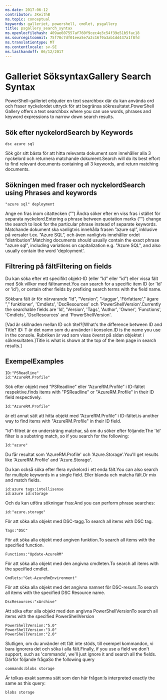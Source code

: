 ```yaml
---
ms.date: 2017-06-12
contributor: JKeithB
ms.topic: conceptual
keywords: galleriet, powershell, cmdlet, psgallery
title: psgallery_search_syntax
ms.openlocfilehash: 409ae607557af760f9cec4e3c54f39e51b5fac18
ms.sourcegitcommit: 75f70c7df01eea5e7a2c16f9a3ab1dd437a1f8fd
ms.translationtype: MT
ms.contentlocale: sv-SE
ms.lasthandoff: 06/12/2017
---
```

# <a name="gallery-search-syntax"></a><span data-ttu-id="73167-103">Galleriet Söksyntax</span><span class="sxs-lookup"><span data-stu-id="73167-103">Gallery Search Syntax</span></span>

<span data-ttu-id="73167-104">PowerShell-galleriet erbjuder en text searchbox där du kan använda ord och fraser nyckelordet uttryck för att begränsa sökresultatet.</span><span class="sxs-lookup"><span data-stu-id="73167-104">PowerShell Gallery offers a text searchbox where you can use words, phrases and keyword expressions to narrow down search results.</span></span>

## <a name="search-by-keywords"></a><span data-ttu-id="73167-105">Sök efter nyckelord</span><span class="sxs-lookup"><span data-stu-id="73167-105">Search by Keywords</span></span>

    dsc azure sql

<span data-ttu-id="73167-106">Sök gör sitt bästa för att hitta relevanta dokument som innehåller alla 3 nyckelord och returnera matchande dokument.</span><span class="sxs-lookup"><span data-stu-id="73167-106">Search will do its best effort to find relevant documents containing all 3 keywords, and return matching documents.</span></span>

## <a name="search-using-phrases-and-keywords"></a><span data-ttu-id="73167-107">Sökningen med fraser och nyckelord</span><span class="sxs-lookup"><span data-stu-id="73167-107">Search using Phrases and keywords</span></span>

    "azure sql" deployment

<span data-ttu-id="73167-108">Ange en fras inom citattecken (””) Ändra söker efter en viss fras i stället för separata nyckelord.</span><span class="sxs-lookup"><span data-stu-id="73167-108">Entering a phrase between quotation marks ("") change the search to look for the particular phrase instead of separate keywords.</span></span>
<span data-ttu-id="73167-109">Matchande dokument ska vanligtvis innehålla frasen ”azure sql”, inklusive på versaler t.ex. ”Azure SQL”, och även vanligtvis innehåller ordet ”distribution”.</span><span class="sxs-lookup"><span data-stu-id="73167-109">Matching documents should usually contain the exact phrase "azure sql", including variations on capitalization e.g. "Azure SQL", and also usually contain the word 'deployment'.</span></span>

## <a name="filtering-on-fields"></a><span data-ttu-id="73167-110">Filtrering på fält</span><span class="sxs-lookup"><span data-stu-id="73167-110">Filtering on fields</span></span>

<span data-ttu-id="73167-111">Du kan söka efter ett specifikt objekt-ID (eller ”Id” eller ”id”) eller vissa fält med Sök villkor med fältnamnet.</span><span class="sxs-lookup"><span data-stu-id="73167-111">You can search for a specific item ID (or 'Id' or 'id'), or certain other fields by prefixing search terms with the field name.</span></span>

<span data-ttu-id="73167-112">Sökbara fält är för närvarande ”Id”, ”Version”, ”-taggar', 'Författare',” ägare ”,” funktioner', 'Cmdlets', 'DscResources' och 'PowerShellVersion'.</span><span class="sxs-lookup"><span data-stu-id="73167-112">Currently the searchable fields are 'Id', 'Version', 'Tags', 'Author', 'Owner', 'Functions', 'Cmdlets', 'DscResources' and 'PowerShellVersion'.</span></span>

<span data-ttu-id="73167-113">[Vad är skillnaden mellan ID och titel?</span><span class="sxs-lookup"><span data-stu-id="73167-113">[What's the difference between ID and Title?</span></span> <span data-ttu-id="73167-114">ID: T är det namn som du använder i konsolen.</span><span class="sxs-lookup"><span data-stu-id="73167-114">ID is the name you use in the console.</span></span> <span data-ttu-id="73167-115">Rubriken är vad som visas överst på sidan objektet i sökresultaten.]</span><span class="sxs-lookup"><span data-stu-id="73167-115">Title is what is shown at the top of the item page in search results.]</span></span>

## <a name="examples"></a><span data-ttu-id="73167-116">Exempel</span><span class="sxs-lookup"><span data-stu-id="73167-116">Examples</span></span>

    ID:"PSReadline"
    id:"AzureRM.Profile"

<span data-ttu-id="73167-117">Sök efter objekt med ”PSReadline” eller ”AzureRM.Profile” i ID-fältet respektive.</span><span class="sxs-lookup"><span data-stu-id="73167-117">finds items with "PSReadline" or "AzureRM.Profile" in their ID field respectively.</span></span>

    Id:"AzureRM.Profile"

<span data-ttu-id="73167-118">är ett annat sätt att hitta objekt med ”AzureRM.Profile” i ID-fältet.</span><span class="sxs-lookup"><span data-stu-id="73167-118">is another way to find items with "AzureRM.Profile" in their ID field.</span></span>

<span data-ttu-id="73167-119">”Id”-filtret är en understräng matchar, så om du söker efter följande:</span><span class="sxs-lookup"><span data-stu-id="73167-119">The 'Id' filter is a substring match, so if you search for the following:</span></span>

    Id:"azure"
    
<span data-ttu-id="73167-120">Du får resultat som 'AzureRM.Profile' och 'Azure.Storage'.</span><span class="sxs-lookup"><span data-stu-id="73167-120">You'll get results like 'AzureRM.Profile' and 'Azure.Storage'.</span></span>

<span data-ttu-id="73167-121">Du kan också söka efter flera nyckelord i ett enda fält.</span><span class="sxs-lookup"><span data-stu-id="73167-121">You can also search for multiple keywords in a single field.</span></span> <span data-ttu-id="73167-122">Eller blanda och matcha fält.</span><span class="sxs-lookup"><span data-stu-id="73167-122">Or mix and match fields.</span></span>

    id:azure tags:intellisense
    id:azure id:storage

<span data-ttu-id="73167-123">Och du kan utföra sökningar fras:</span><span class="sxs-lookup"><span data-stu-id="73167-123">And you can perform phrase searches:</span></span>

    id:"azure.storage"


<span data-ttu-id="73167-124">För att söka alla objekt med DSC-tagg.</span><span class="sxs-lookup"><span data-stu-id="73167-124">To search all items with DSC tag.</span></span>

    Tags:"DSC"

<span data-ttu-id="73167-125">För att söka alla objekt med angiven funktion.</span><span class="sxs-lookup"><span data-stu-id="73167-125">To search all items with the specified function.</span></span>

    Functions:"Update-AzureRM"

<span data-ttu-id="73167-126">För att söka alla objekt med den angivna cmdleten.</span><span class="sxs-lookup"><span data-stu-id="73167-126">To search all items with the specified cmdlet.</span></span>
    
    Cmdlets:"Get-AzureRmEnvironment"

<span data-ttu-id="73167-127">För att söka alla objekt med det angivna namnet för DSC-resurs.</span><span class="sxs-lookup"><span data-stu-id="73167-127">To search all items with the specified DSC Resource name.</span></span>

    DscResources:"xArchive"

<span data-ttu-id="73167-128">Att söka efter alla objekt med den angivna PowerShellVersion</span><span class="sxs-lookup"><span data-stu-id="73167-128">To search all items with the specified PowerShellVersion</span></span>

    PowerShellVersion:"5.0"
    PowerShellVersion:"3.0"
    PowerShellVersion:"2.0"


<span data-ttu-id="73167-129">Slutligen, om du använder ett fält inte stöds, till exempel kommandon, vi bara ignorera det och söka i alla fält.</span><span class="sxs-lookup"><span data-stu-id="73167-129">Finally, if you use a field we don't support, such as 'commands', we'll just ignore it and search all the fields.</span></span> <span data-ttu-id="73167-130">Därför följande fråga</span><span class="sxs-lookup"><span data-stu-id="73167-130">So the following query</span></span>

    commands:blobs storage
    
<span data-ttu-id="73167-131">Är tolkas exakt samma sätt som den här frågan:</span><span class="sxs-lookup"><span data-stu-id="73167-131">Is interpreted exactly the same as this query:</span></span>

    blobs storage

